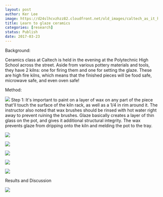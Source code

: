 ```yaml
---
layout: post
author: Ker Lee
image: https://d24slhcvzhzz82.cloudfront.net/old_images/caltech_as_it_happens/6a0105349b8251970b01bb0981edff970d.jpg
title: Learn to glaze ceramics
categories: [research]
status: Publish
date: 2017-03-23
---
```



Background:

Ceramics class at Caltech is held in the evening at the Polytechnic High School across the street. Aside from various pottery materials and tools, they have 2 kilns: one for firing them and one for setting the glaze. These are high fire kilns, which means that the finished pieces will be food safe, microwave safe, and even oven safe!

Method:

![](https://d24slhcvzhzz82.cloudfront.net/old_images/caltech_as_it_happens/6a0105349b8251970b01b7c8debb5b970b.jpg)
Step 1: It's important to paint on a layer of wax on any part of the piece that'll touch the surface of the kiln rack, as well as a 1/4 in rim around it. The instructor also noted that wax brushes should be rinsed with hot water right away to prevent ruining the brushes. Glaze basically creates a layer of thin glass on the pot, and gives it additional structural integrity. The wax prevents glaze from dripping onto the kiln and melding the pot to the tray.


![](https://d24slhcvzhzz82.cloudfront.net/old_images/caltech_as_it_happens/6a0105349b8251970b01b8d2691db9970c.jpg)


![](https://d24slhcvzhzz82.cloudfront.net/old_images/caltech_as_it_happens/6a0105349b8251970b01b7c8debb82970b.jpg)


![](https://d24slhcvzhzz82.cloudfront.net/old_images/caltech_as_it_happens/6a0105349b8251970b01b8d2691de7970c.jpg)


![](https://d24slhcvzhzz82.cloudfront.net/old_images/caltech_as_it_happens/6a0105349b8251970b01b8d2691e06970c.jpg)


![](https://d24slhcvzhzz82.cloudfront.net/old_images/caltech_as_it_happens/6a0105349b8251970b01b7c8debbb4970b.jpg)

Results and Discussion

![](https://d24slhcvzhzz82.cloudfront.net/old_images/caltech_as_it_happens/6a0105349b8251970b01b8d2691e1f970c.jpg)
